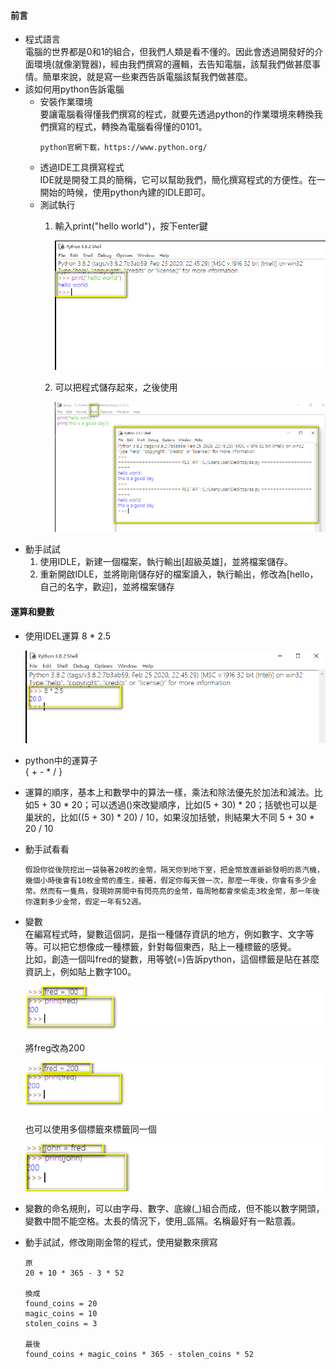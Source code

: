 #### 前言
- 程式語言  
  電腦的世界都是0和1的組合，但我們人類是看不懂的。因此會透過開發好的介面環境(就像瀏覽器)，經由我們撰寫的邏輯，去告知電腦，該幫我們做甚麼事情。簡單來說，就是寫一些東西告訴電腦該幫我們做甚麼。
- 該如何用python告訴電腦  
  - 安裝作業環境  
    要讓電腦看得懂我們撰寫的程式，就要先透過python的作業環境來轉換我們撰寫的程式，轉換為電腦看得懂的0101。  
    ```
    python官網下載，https://www.python.org/
    ```
  - 透過IDE工具撰寫程式  
    IDE就是開發工具的簡稱，它可以幫助我們，簡化撰寫程式的方便性。在一開始的時候，使用python內建的IDLE即可。
  - 測試執行
    1. 輸入print("hello world")，按下enter鍵  
   
        ![Alt text](/imgs/ch01-01.png "Optional title")  

    2. 可以把程式儲存起來，之後使用  
        
        ![Alt text](/imgs/ch01-02.png "Optional title")  
- 動手試試  
  1. 使用IDLE，新建一個檔案，執行輸出[超級英雄]，並將檔案儲存。
  2. 重新開啟IDLE，並將剛剛儲存好的檔案讀入，執行輸出，修改為[hello，自己的名字，歡迎]，並將檔案儲存  

#### 運算和變數  
- 使用IDEL運算 8 * 2.5  
  
  ![Alt text](/imgs/ch01-03.png "Optional title")  

- python中的運算子  
  { + - * / }
- 運算的順序，基本上和數學中的算法一樣，乘法和除法優先於加法和減法。比如5 + 30 * 20；可以透過()來改變順序，比如(5 + 30) * 20；括號也可以是巢狀的，比如((5 + 30) * 20) / 10，如果沒加括號，則結果大不同 5 + 30 * 20 / 10  
- 動手試看看  
  ```
  假設你從後院挖出一袋裝著20枚的金幣，隔天你到地下室，把金幣放進爺爺發明的蒸汽機，幾個小時後會有10枚金幣的產生，接著，假定你每天做一次，那麼一年後，你會有多少金幣。然而有一隻鳥，發現妳房間中有閃亮亮的金幣，每周牠都會來偷走3枚金幣，那一年後你還剩多少金幣，假定一年有52週。
  ```
- 變數  
  在編寫程式時，變數這個詞，是指一種儲存資訊的地方，例如數字、文字等等。可以把它想像成一種標籤，針對每個東西，貼上一種標籤的感覺。  
  比如，創造一個叫fred的變數，用等號(=)告訴python，這個標籤是貼在甚麼資訊上，例如貼上數字100。  

  ![Alt text](/imgs/ch01-04.png "Optional title")  

  將freg改為200

  ![Alt text](/imgs/ch01-05.png "Optional title")  

  也可以使用多個標籤來標籤同一個

  ![Alt text](/imgs/ch01-06.png "Optional title")  

- 變數的命名規則，可以由字母、數字、底線(_)組合而成，但不能以數字開頭，變數中間不能空格。太長的情況下，使用_區隔。名稱最好有一點意義。
- 動手試試，修改剛剛金幣的程式，使用變數來撰寫  
  ```
  原
  20 + 10 * 365 - 3 * 52

  換成
  found_coins = 20
  magic_coins = 10
  stolen_coins = 3

  最後
  found_coins + magic_coins * 365 - stolen_coins * 52
  ```

